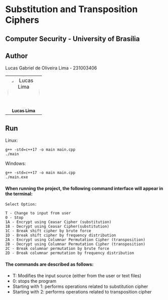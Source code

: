 # Substitution and Transposition Ciphers
## Computer Security - University of Brasília

## Author
<p>Lucas Gabriel de Oliveira Lima - 231003406<p>
<table>
    <tr>
        <td align="center"><a href="https://github.com/lucasdbr05" target="_blank"><img style="border-radius: 50%;" src="https://github.com/lucasdbr05.png" width="100px;" alt="Lucas Lima"/><br /><sub><b>Lucas Lima</b></sub></a><br /></td>
</table>

## Run

Linux:
```shell
g++ -std=c++17 -o main main.cpp
./main
```

Windows:
```shell
g++ -std=c++17 -o main main.cpp
./main.exe
```

<h4>
When running the project, the following command interface will appear in the terminal:
</h4>

```shell
Select Option:

T - Change to input from user
0 - Stop
1A - Encrypt using Ceasar Cipher (substitution)
1B - Decrypt using Ceasar Cipher(substitution)
1C - Break shift cipher by brute force
1D - Break shift cipher by frequency distribution
2A - Encrypt using Columnar Permutation Cipher (transposition)
2B - Decrypt using Columnar Permutation Cipher (transposition)
2C - Break columnar permutation by brute force
2D - Break columnar permutation by frequency distribution
```
<h4>The commands are described as follows:</h4>
<ul>
        <li>T: Modifies the input source (either from the user or text files)</li>
        <li>0: stops the program</li>
        <li>Starting with 1: performs operations related to substitution cipher</li>
        <li>Starting with 2: performs operations related to transposition cipher</li>
</ul>

